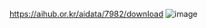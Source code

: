 https://aihub.or.kr/aidata/7982/download
![image](https://user-images.githubusercontent.com/55366879/166204785-6b7ed68f-8acc-44ab-9089-d2f8f2f3daa5.png)

